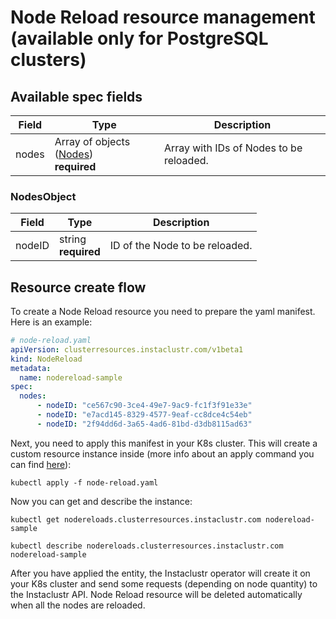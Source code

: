 # Node Reload resource management (available only for PostgreSQL clusters)

## Available spec fields

| Field | Type                                                          | Description                             |
|-------|---------------------------------------------------------------|-----------------------------------------|
| nodes |  Array of objects ([Nodes](#NodesObject)) <br /> **required** | Array with IDs of Nodes to be reloaded. |

### NodesObject
| Field  | Type                         | Description                     |
|--------|------------------------------|---------------------------------|
| nodeID | string <br /> **required**   | ID of the Node to be reloaded.  |

## Resource create flow
To create a Node Reload resource you need to prepare the yaml manifest. Here is an example:
```yaml
# node-reload.yaml
apiVersion: clusterresources.instaclustr.com/v1beta1
kind: NodeReload
metadata:
  name: nodereload-sample
spec:
  nodes:
      - nodeID: "ce567c90-3ce4-49e7-9ac9-fc1f3f91e33e"
      - nodeID: "e7acd145-8329-4577-9eaf-cc8dce4c54eb"
      - nodeID: "2f94dd6d-3a65-4ad6-81bd-d3db8115ad63"
```

Next, you need to apply this manifest in your K8s cluster. This will create a custom resource instance inside (more info about an apply command you can find [here](https://kubernetes.io/docs/reference/generated/kubectl/kubectl-commands#apply)):

```console
kubectl apply -f node-reload.yaml
```

Now you can get and describe the instance:

```console
kubectl get nodereloads.clusterresources.instaclustr.com nodereload-sample
```
```console
kubectl describe nodereloads.clusterresources.instaclustr.com nodereload-sample
```

After you have applied the entity, the Instaclustr operator will create it on your K8s cluster and send some requests (depending on node quantity) to the Instaclustr API. Node Reload resource will be deleted automatically when all the nodes are reloaded.